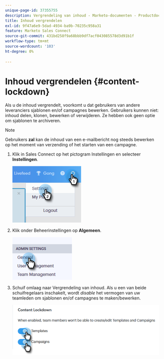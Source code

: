 ```yaml
---
unique-page-id: 37355755
description: Vergrendeling van inhoud - Marketo-documenten - Productdocumentatie
title: Inhoud vergrendelen
exl-id: 9f47a6e9-5dad-4934-ba9b-70235c958a31
feature: Marketo Sales Connect
source-git-commit: 431bd258f9a68bbb9df7acf043085578d3d91b1f
workflow-type: tm+mt
source-wordcount: '103'
ht-degree: 0%

---
```


# Inhoud vergrendelen {#content-lockdown}

Als u de inhoud vergrendelt, voorkomt u dat gebruikers van andere leveranciers sjablonen en/of campagnes bewerken. Gebruikers kunnen niet: inhoud delen, klonen, bewerken of verwijderen. Ze hebben ook geen optie om sjablonen te archiveren.

>[!NOTE]
>
>Gebruikers **zal** kan de inhoud van een e-mailbericht nog steeds bewerken op het moment van verzending of het starten van een campagne.

1. Klik in Sales Connect op het pictogram Instellingen en selecteer **Instellingen**.

   ![](assets/one-4.png)

1. Klik onder Beheerinstellingen op **Algemeen**.

   ![](assets/two-4.png)

1. Schuif omlaag naar Vergrendeling van inhoud. Als u een van beide schuifregelaars inschakelt, wordt _disable_ het vermogen van uw teamleden om sjablonen en/of campagnes te maken/bewerken.

   ![](assets/three-4.png)
